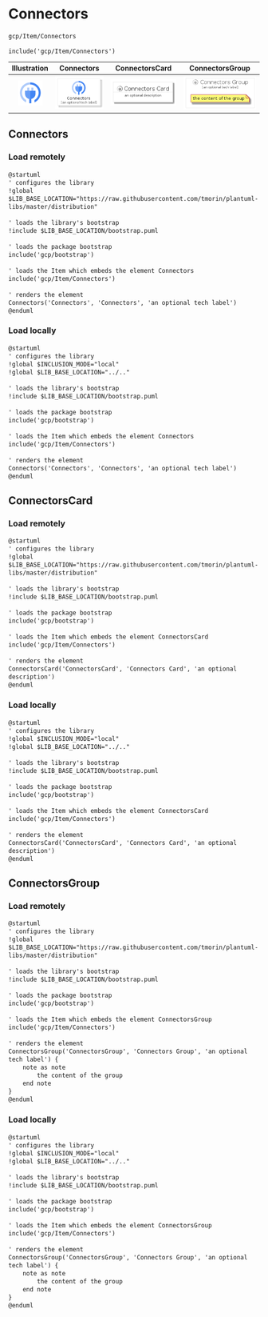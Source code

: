 # Connectors


```text
gcp/Item/Connectors
```

```text
include('gcp/Item/Connectors')
```



| Illustration | Connectors | ConnectorsCard | ConnectorsGroup |
| :---: | :---: | :---: | :---: |
| ![illustration for Illustration](../../gcp/Item/Connectors.png) | ![illustration for Connectors](../../gcp/Item/Connectors.Local.png) | ![illustration for ConnectorsCard](../../gcp/Item/ConnectorsCard.Local.png) | ![illustration for ConnectorsGroup](../../gcp/Item/ConnectorsGroup.Local.png) |




## Connectors

### Load remotely
```plantuml
@startuml
' configures the library
!global $LIB_BASE_LOCATION="https://raw.githubusercontent.com/tmorin/plantuml-libs/master/distribution"

' loads the library's bootstrap
!include $LIB_BASE_LOCATION/bootstrap.puml

' loads the package bootstrap
include('gcp/bootstrap')

' loads the Item which embeds the element Connectors
include('gcp/Item/Connectors')

' renders the element
Connectors('Connectors', 'Connectors', 'an optional tech label')
@enduml
```

### Load locally
```plantuml
@startuml
' configures the library
!global $INCLUSION_MODE="local"
!global $LIB_BASE_LOCATION="../.."

' loads the library's bootstrap
!include $LIB_BASE_LOCATION/bootstrap.puml

' loads the package bootstrap
include('gcp/bootstrap')

' loads the Item which embeds the element Connectors
include('gcp/Item/Connectors')

' renders the element
Connectors('Connectors', 'Connectors', 'an optional tech label')
@enduml
```

## ConnectorsCard

### Load remotely
```plantuml
@startuml
' configures the library
!global $LIB_BASE_LOCATION="https://raw.githubusercontent.com/tmorin/plantuml-libs/master/distribution"

' loads the library's bootstrap
!include $LIB_BASE_LOCATION/bootstrap.puml

' loads the package bootstrap
include('gcp/bootstrap')

' loads the Item which embeds the element ConnectorsCard
include('gcp/Item/Connectors')

' renders the element
ConnectorsCard('ConnectorsCard', 'Connectors Card', 'an optional description')
@enduml
```

### Load locally
```plantuml
@startuml
' configures the library
!global $INCLUSION_MODE="local"
!global $LIB_BASE_LOCATION="../.."

' loads the library's bootstrap
!include $LIB_BASE_LOCATION/bootstrap.puml

' loads the package bootstrap
include('gcp/bootstrap')

' loads the Item which embeds the element ConnectorsCard
include('gcp/Item/Connectors')

' renders the element
ConnectorsCard('ConnectorsCard', 'Connectors Card', 'an optional description')
@enduml
```

## ConnectorsGroup

### Load remotely
```plantuml
@startuml
' configures the library
!global $LIB_BASE_LOCATION="https://raw.githubusercontent.com/tmorin/plantuml-libs/master/distribution"

' loads the library's bootstrap
!include $LIB_BASE_LOCATION/bootstrap.puml

' loads the package bootstrap
include('gcp/bootstrap')

' loads the Item which embeds the element ConnectorsGroup
include('gcp/Item/Connectors')

' renders the element
ConnectorsGroup('ConnectorsGroup', 'Connectors Group', 'an optional tech label') {
    note as note
        the content of the group
    end note
}
@enduml
```

### Load locally
```plantuml
@startuml
' configures the library
!global $INCLUSION_MODE="local"
!global $LIB_BASE_LOCATION="../.."

' loads the library's bootstrap
!include $LIB_BASE_LOCATION/bootstrap.puml

' loads the package bootstrap
include('gcp/bootstrap')

' loads the Item which embeds the element ConnectorsGroup
include('gcp/Item/Connectors')

' renders the element
ConnectorsGroup('ConnectorsGroup', 'Connectors Group', 'an optional tech label') {
    note as note
        the content of the group
    end note
}
@enduml
```

